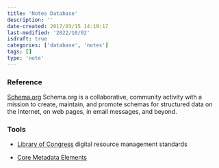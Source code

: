 ```yaml
---
title: 'Notes Database'
description: ''
date-created: 2017/03/15 14:19:17
last-modified: '2022/10/02'
isdraft: true
categories: ['database', 'notes']
tags: []
type: 'note'
---
```


### Reference

[Schema.org](https://schema.org/docs/schemas.html)
Schema.org is a collaborative, community activity with a mission to create, maintain, and promote schemas for structured data on the Internet, on web pages, in email messages, and beyond.

### Tools

- [Library of Congress](https://www.loc.gov/librarians/standards) digital resource management standards

- [Core Metadata Elements](https://www.loc.gov/standards/metadata.html)
